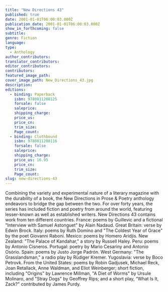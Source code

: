 ```yaml
---
title: "New Directions 43"
published: true
date: 2001-01-01T06:00:03.000Z
publication_date: 2001-01-01T06:00:03.000Z
show_in_forthcoming: false
subtitle:
genre: Fiction
language:
type:
  - Anthology
author_contributors:
translator_contributors:
editor_contributors:
contributors:
featured_image_path:
cover_image_path: New_Directions_43.jpg
description:
editions:
  - binding: Paperback
    isbn: 9780811208125
    forsale: false
    saleprice:
    shipping_charge:
    price_us:
    price_cn:
    trim_size:
    Page_count:
  - binding: Clothbound
    isbn: 9780811208116
    forsale: false
    saleprice:
    shipping_charge:
    price_us: 16.95
    price_cn:
    trim_size:
    Page_count:
slug: new-directions-43
---
```


Combining the variety and experimental nature of a literary magazine with the durability of a book, the New Directions in Prose & Poetry anthology endeavors to bridge the gap between the two. For over forty years, the series has included fiction and poetry from around the world, featuring lesser-known as well as established writers. New Directions 43 contains work from ten different countries. France: poems by Guillevic and a fictional "Interview with Samuel Astonguet" by Alain Nadaud. Great Britain: verse by Edwin Brock. Italy: poems by Ruth Domino and "The Coldest Year of Grace" by the poet Giovanni Raboni. Mexico: poems by Homero Aridjis. New Zealand: "The Palace of Kandahar," a story by Russell Haley. Peru: poems by Antonio Cisneros. Portugal: poetry by Mario Cesariny and Antonio Osório. Spain: poems by Justo Jorge Padrón. West Germany: "The Grasslandsman," a radio play by Rüdiger Kremer. Yugoslavia: verse by Boco Petrovk. From the United States: poems by Robin Gadjusek, Michael Reck, Joan Retallack, Anne Waldman, and Eliot Weinberger; short fiction, including "Origins" by Lawrence Millman, "A Diet of Worms" by Ursule Molinaro, and "Stray Dogs" by Geoffrey Rips; and a short play, “What Is It, Zack?" contributed by James Purdy.

